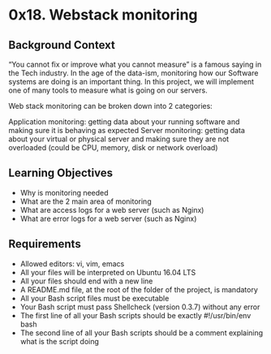 # 0x18. Webstack monitoring

## Background Context
“You cannot fix or improve what you cannot measure” is a famous saying in the Tech industry. In the age of the data-ism, monitoring how our Software systems are doing is an important thing. In this project, we will implement one of many tools to measure what is going on our servers.

Web stack monitoring can be broken down into 2 categories:

Application monitoring: getting data about your running software and making sure it is behaving as expected
Server monitoring: getting data about your virtual or physical server and making sure they are not overloaded (could be CPU, memory, disk or network overload)

## Learning Objectives
* Why is monitoring needed
* What are the 2 main area of monitoring
* What are access logs for a web server (such as Nginx)
* What are error logs for a web server (such as Nginx)

## Requirements
* Allowed editors: vi, vim, emacs
* All your files will be interpreted on Ubuntu 16.04 LTS
* All your files should end with a new line
* A README.md file, at the root of the folder of the project, is mandatory
* All your Bash script files must be executable
* Your Bash script must pass Shellcheck (version 0.3.7) without any error
* The first line of all your Bash scripts should be exactly #!/usr/bin/env bash
* The second line of all your Bash scripts should be a comment explaining what is the script doing
